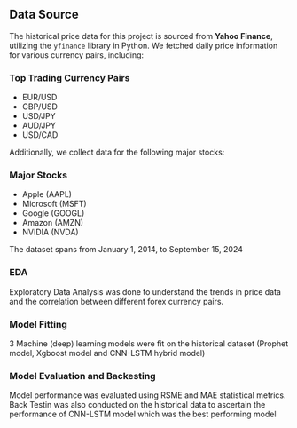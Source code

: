 ## Data Source
The historical price data for this project is sourced from **Yahoo Finance**, utilizing the `yfinance` library in Python. 
We fetched daily price information for various currency pairs, including:

### Top Trading Currency Pairs
- EUR/USD
- GBP/USD
- USD/JPY
- AUD/JPY
- USD/CAD

Additionally, we collect data for the following major stocks:

### Major Stocks
- Apple (AAPL)
- Microsoft (MSFT)
- Google (GOOGL)
- Amazon (AMZN)
- NVIDIA (NVDA)

The dataset spans from January 1, 2014, to September 15, 2024

### EDA
Exploratory Data Analysis was done to understand the trends in price data and the correlation between different forex currency pairs.

### Model Fitting
3 Machine (deep) learning models were fit on the historical dataset (Prophet model, Xgboost model and CNN-LSTM hybrid model)

### Model Evaluation and Backesting
Model performance was evaluated using RSME and MAE statistical metrics. Back Testin was also conducted on the historical data to ascertain the performance of CNN-LSTM model which was the best performing model

